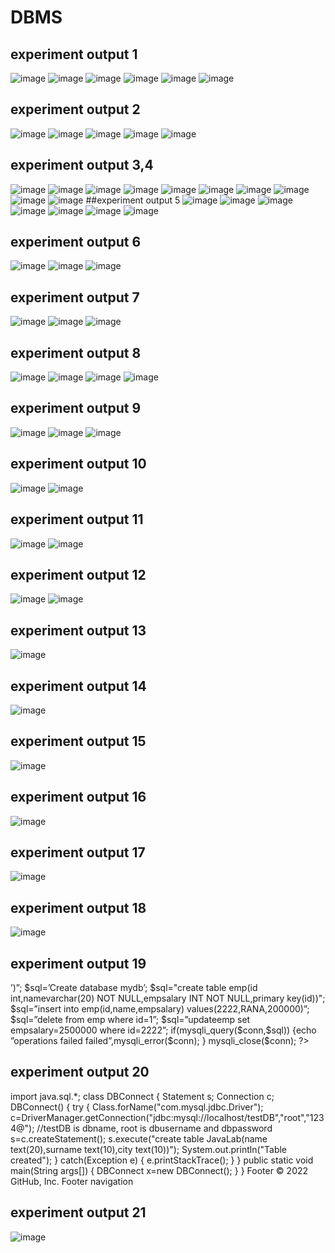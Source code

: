 # DBMS
## experiment output 1
![image](https://user-images.githubusercontent.com/112066513/194209993-1753e3c9-526b-470a-a686-c9477d160641.png)
![image](https://user-images.githubusercontent.com/112066513/194210113-dbcde89b-47c9-437e-b496-f731f484ef1e.png)
![image](https://user-images.githubusercontent.com/112066513/194210236-ef44e09e-2bf0-46bf-be6b-54823cbe7b91.png)
![image](https://user-images.githubusercontent.com/112066513/194210399-e9663d3c-8ec9-46f3-9e6c-07c9b2685929.png)
![image](https://user-images.githubusercontent.com/112066513/194210530-bdbb1ec7-834a-4b68-9a75-67ac6639c637.png)
![image](https://user-images.githubusercontent.com/112066513/194210622-f610b749-b92e-433c-b08c-682463a30ac5.png)
## experiment output 2
![image](https://user-images.githubusercontent.com/112066513/194210982-4f9ce8ed-454a-4684-8616-9386252138e7.png)
![image](https://user-images.githubusercontent.com/112066513/194211102-28239932-e9f4-44a2-9279-8cf5d323c698.png)
![image](https://user-images.githubusercontent.com/112066513/194211203-eda94789-cc1b-4da0-87ef-e9d3b1a350d2.png)
![image](https://user-images.githubusercontent.com/112066513/194211351-6d79bc83-f70e-46a6-a719-886eb0fe9ff2.png)
![image](https://user-images.githubusercontent.com/112066513/194211478-4d495dc6-9b22-4c6e-b52f-5ae5202ae299.png)
## experiment output 3,4
![image](https://user-images.githubusercontent.com/112066513/194211811-669556ca-c0aa-44bb-aa32-599a4b8eba7a.png)
![image](https://user-images.githubusercontent.com/112066513/194211922-05c91ef2-fdbf-4373-9fac-48e88600ada2.png)
![image](https://user-images.githubusercontent.com/112066513/194212041-94b16269-f910-4cbe-a3c3-6fbca663398a.png)
![image](https://user-images.githubusercontent.com/112066513/194212129-912cc1a5-670a-4dcc-9be8-675e6c508d37.png)
![image](https://user-images.githubusercontent.com/112066513/194212263-695b19c8-7a76-43a7-be1e-2f25217e20b3.png)
![image](https://user-images.githubusercontent.com/112066513/194212726-d18f299b-59e4-4170-8f29-915d5ad9206c.png)
![image](https://user-images.githubusercontent.com/112066513/194212825-f4ca9b45-3a9f-4091-9c78-786f25a97c79.png)
![image](https://user-images.githubusercontent.com/112066513/194212994-ec72ea76-5e88-4df3-b2e4-a5eebe1cc015.png)
![image](https://user-images.githubusercontent.com/112066513/194213088-e1369d10-7fa5-4f36-8a39-9214b9422ab5.png)
![image](https://user-images.githubusercontent.com/112066513/194213193-4bb8bec2-3ddf-4c20-a563-c6cfa5ba04ec.png)
##experiment output 5
![image](https://user-images.githubusercontent.com/112066513/194220747-114def02-1613-4aa8-b3c4-dc48c80fb168.png)
![image](https://user-images.githubusercontent.com/112066513/194220934-301f0189-32ee-422c-aeef-ffcb47e6d39f.png)
![image](https://user-images.githubusercontent.com/112066513/194221033-ca607ff7-5fcd-4b59-a294-cf914c83f699.png)
![image](https://user-images.githubusercontent.com/112066513/194221223-55c80ad9-19bf-485c-aad5-d7013adf868a.png)
![image](https://user-images.githubusercontent.com/112066513/194221400-d5adab08-a0e5-4c6b-b8de-de702f1f8e6b.png)
![image](https://user-images.githubusercontent.com/112066513/194221511-57a34e1d-9bad-4341-beb1-833bd51a7cfd.png)
![image](https://user-images.githubusercontent.com/112066513/194221587-82e6d606-0399-46db-9d7f-6a9a23d2450f.png)
## experiment output 6
![image](https://user-images.githubusercontent.com/112066513/194221761-0420eae4-3864-4eb8-ad14-0cc82f0fce12.png)
![image](https://user-images.githubusercontent.com/112066513/194221843-fb64288f-c45e-4dae-adb6-54bc8fdae369.png)
![image](https://user-images.githubusercontent.com/112066513/194221938-ea0396e4-629d-4c73-be5c-cf0513adbdfe.png)
## experiment output 7
![image](https://user-images.githubusercontent.com/112066513/194222060-b35aae0c-9f24-4848-8f5d-233bcaa21710.png)
![image](https://user-images.githubusercontent.com/112066513/194222128-48d07406-a81f-46d3-bd4a-eb3b7dfb411f.png)
![image](https://user-images.githubusercontent.com/112066513/194222206-2b765e27-f93d-414e-99b2-b305e66c484d.png)
## experiment output 8
![image](https://user-images.githubusercontent.com/112066513/194230960-dd3aece9-e4e9-4750-8287-217b749f3460.png)
![image](https://user-images.githubusercontent.com/112066513/194231069-dc6bac62-0a5b-449e-badb-34db7124dc56.png)
![image](https://user-images.githubusercontent.com/112066513/194231190-ea8190ef-c7ea-4704-977d-423a54697d64.png)
![image](https://user-images.githubusercontent.com/112066513/194231381-9cd635b0-c362-4e38-be98-acabbff177c6.png)
## experiment output 9
![image](https://user-images.githubusercontent.com/112066513/194245826-7f75ac10-b6b2-4f0d-b240-89304195a3d6.png)
![image](https://user-images.githubusercontent.com/112066513/194246347-62a9c09f-05ed-4a7b-9a3b-12d1b8b790e1.png)
![image](https://user-images.githubusercontent.com/112066513/194246729-0aa74581-c470-4051-b9a5-62b024856d57.png)
## experiment output 10
![image](https://user-images.githubusercontent.com/112066513/194247009-3c713e64-44df-4a30-a053-20c4032a0c61.png)
![image](https://user-images.githubusercontent.com/112066513/194247180-9d094d6c-4589-4539-af09-a8b3e2075eaa.png)
## experiment output 11
![image](https://user-images.githubusercontent.com/112066513/194248686-9668379a-0ac0-4cd6-8623-5e1e11818f6c.png)
![image](https://user-images.githubusercontent.com/112066513/194249797-3067010a-8c08-4c92-ba08-358f7807360c.png)
## experiment output 12
![image](https://user-images.githubusercontent.com/112066513/194250123-7583e37e-69ee-42c8-978a-777e91bd8343.png)
![image](https://user-images.githubusercontent.com/112066513/194254738-9dbb18ae-cf07-44e9-93a4-38a15aa187eb.png)
## experiment output 13
![image](https://user-images.githubusercontent.com/112066513/194255844-35c32386-1be4-439e-9f6a-0d5874ca81d0.png)
## experiment output 14
![image](https://user-images.githubusercontent.com/112066513/194256460-800d55fe-ac46-40bf-8922-0b38ee556e97.png)
## experiment output 15
![image](https://user-images.githubusercontent.com/112066513/194256948-1b4f2575-0902-4ff7-99e8-c04d150dee06.png)
## experiment output 16
![image](https://user-images.githubusercontent.com/112066513/194257560-348e7ec0-0bcb-4646-bbfd-60ed972e0293.png)
## experiment output 17
![image](https://user-images.githubusercontent.com/112066513/194257759-cc619ef5-3765-443b-8897-9734a795ce7a.png)
## experiment output 18
![image](https://user-images.githubusercontent.com/112066513/194258102-4e8afb54-4dd8-4908-8c80-8e186d829acc.png)
## experiment output 19
<?php
$host=
$password=””;
$conn=mysqli_connect($host,$user,$password);
if(!$conn)
{
Die(‘couldnot connect:’,mysql_connect_error());
}
echo”connectsuccessfully(‘br/>’)”;
$sql=’Create database mydb’;
$sql="create table emp(id int,namevarchar(20) NOT NULL,empsalary INT NOT NULL,primary key(id))";
$sql=”insert into emp(id,name,empsalary) values(2222,RANA,200000)”;
$sql=”delete from emp where id=1”;
$sql=”updateemp set empsalary=2500000 where id=2222”;
if(mysqli_query($conn,$sql))
{echo ”operations failed failed”,mysqli_error($conn);
}
mysqli_close($conn);
?>
## experiment output 20
import java.sql.*;
class DBConnect
{
	Statement s;
	Connection c;
	DBConnect()
	{
		try
		{
			Class.forName("com.mysql.jdbc.Driver");
			c=DriverManager.getConnection("jdbc:mysql://localhost/testDB","root","1234@");  //testDB is dbname,   root is dbusername and dbpassword
			s=c.createStatement();
			s.execute("create table JavaLab(name text(20),surname text(10),city text(10))");
			System.out.println("Table created");
		}
		catch(Exception e)
		{
			e.printStackTrace();
		}
	}
	public static void main(String args[])
	{
		DBConnect x=new DBConnect();
	}
}
Footer
© 2022 GitHub, Inc.
Footer navigation
## experiment output 21
![image](https://user-images.githubusercontent.com/112066513/194503866-144bd6bf-b0fd-4f14-bd76-dbc43190ee72.png)

